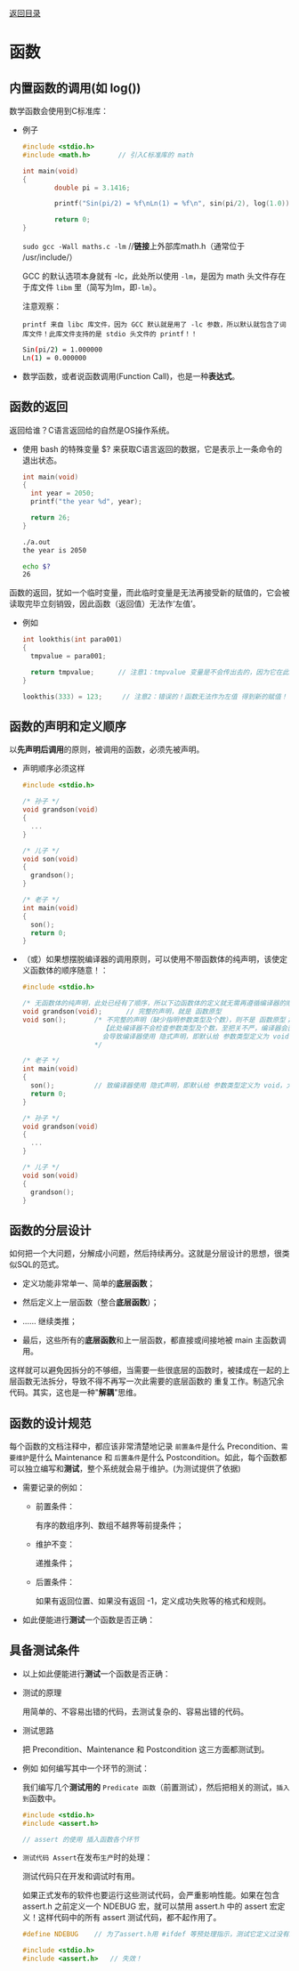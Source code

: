 [返回目录](/README.md)

函数
===========================


内置函数的调用(如 log())
----------

数学函数会使用到C标准库：

  - 例子

    ```c
    #include <stdio.h>
    #include <math.h>       // 引入C标准库的 math

    int main(void)
    {
            double pi = 3.1416;

            printf("Sin(pi/2) = %f\nLn(1) = %f\n", sin(pi/2), log(1.0));

            return 0;
    }
    ```

    `sudo gcc -Wall maths.c -lm`        //**链接**上外部库math.h（通常位于 /usr/include/）

    GCC 的默认选项本身就有 -lc，此处所以使用 `-lm`，是因为 math 头文件存在于库文件 `libm` 里（简写为lm，即`-lm`）。

      注意观察：

        printf 来自 libc 库文件，因为 GCC 默认就是用了 -lc 参数，所以默认就包含了词库文件！此库文件支持的是 stdio 头文件的 printf！！

    ```bash
    Sin(pi/2) = 1.000000
    Ln(1) = 0.000000
    ```

  - 数学函数，或者说函数调用(Function Call)，也是一种**表达式**。


函数的返回
----------

返回给谁？C语言返回给的自然是OS操作系统。

  - 使用 bash 的特殊变量 $? 来获取C语言返回的数据，它是表示上一条命令的退出状态。

    `````C
    int main(void)
    {
      int year = 2050;
      printf("the year %d", year);

      return 26;
    }
    `````

    ```bash
    ./a.out
    the year is 2050

    echo $?
    26
    ```

函数的返回，犹如一个临时变量，而此临时变量是无法再接受新的赋值的，它会被读取完毕立刻销毁，因此函数（返回值）无法作‘左值’。

  - 例如

    ```c
    int lookthis(int para001)
    {
      tmpvalue = para001;

      return tmpvalue;      // 注意1：tmpvalue 变量是不会传出去的，因为它在此函数内部，被读取完后立刻被销毁！
    }

    lookthis(333) = 123;     // 注意2：错误的！函数无法作为左值 得到新的赋值！
    ````


函数的声明和定义顺序
----------

以**先声明后调用**的原则，被调用的函数，必须先被声明。

  - 声明顺序必须这样

    `````c
    #include <stdio.h>

    /* 孙子 */
    void grandson(void)
    {
      ...
    }

    /* 儿子 */
    void son(void)
    {
      grandson();
    }

    /* 老子 */
    int main(void)
    {
      son();
      return 0;
    }
    `````

  - （或）如果想摆脱编译器的调用原则，可以使用不带函数体的纯声明，该使定义函数体的顺序随意！：

    `````c
    #include <stdio.h>

    /* 无函数体的纯声明，此处已经有了顺序，所以下边函数体的定义就无需再遵循编译器的顺序了。其实就是顺序在此处已定！ */
    void grandson(void);      // 完整的声明，就是 函数原型
    void son();       /* 不完整的声明（缺少指明参数类型及个数），则不是 函数原型；
                        【此处编译器不会检查参数类型及个数，至把关不严，编译器会直接通过】；
                        会导致编译器使用 隐式声明，即默认给 参数类型定义为 void，大概了解即可
                      */

    /* 老子 */
    int main(void)
    {
      son();          // 致编译器使用 隐式声明，即默认给 参数类型定义为 void，大概了解即可
      return 0;
    }

    /* 孙子 */
    void grandson(void)
    {
      ...
    }

    /* 儿子 */
    void son(void)
    {
      grandson();
    }
    `````

函数的分层设计
----------

如何把一个大问题，分解成小问题，然后持续再分。这就是分层设计的思想，很类似SQL的范式。

  - 定义功能非常单一、简单的**底层函数**；

  - 然后定义上一层函数（整合**底层函数**）；

  - …… 继续类推；

  - 最后，这些所有的**底层函数**和上一层函数，都直接或间接地被 main 主函数调用。

这样就可以避免因拆分的不够细，当需要一些很底层的函数时，被揉成在一起的上层函数无法拆分，导致不得不再写一次此需要的底层函数的 重复工作。制造冗余代码。其实，这也是一种"**解耦**"思维。

函数的设计规范
----------

每个函数的文档注释中，都应该非常清楚地记录 `前置条件`是什么 Precondition、`需要维护`是什么 Maintenance 和 `后置条件`是什么 Postcondition。如此，每个函数都可以独立编写和**测试**，整个系统就会易于维护。(为测试提供了依据)

- 需要记录的例如：

  - 前置条件：

    有序的数组序列、数组不越界等前提条件；

  - 维护不变：

    递推条件；

  - 后置条件：

    如果有返回位置、如果没有返回 -1，定义成功失败等的格式和规则。

- 如此便能进行**测试**一个函数是否正确：


具备测试条件
----------

  - 以上如此便能进行**测试**一个函数是否正确：

  - 测试的原理

    用简单的、不容易出错的代码，去测试复杂的、容易出错的代码。

  - 测试思路

    把 Precondition、Maintenance 和 Postcondition 这三方面都测试到。

  - 例如 如何编写其中一个环节的测试：

    我们编写几个**测试用的** `Predicate 函数`（前置测试），然后把相关的测试，`插入到`函数中。

      ```c
      #include <stdio.h>
      #include <assert.h>

      // assert 的使用 插入函数各个环节
      ```

  - `测试代码 Assert`在发布`生产`时的处理：

    测试代码只在开发和调试时有用。

    如果正式发布的软件也要运行这些测试代码，会严重影响性能。如果在包含 assert.h 之前定义一个 NDEBUG 宏，就可以禁用 assert.h 中的 assert 宏定义！这样代码中的所有 assert 测试代码，都不起作用了。

      ```c
      #define NDEBUG    // 为了assert.h用 #ifdef 等预处理指示，测试它定义过没有。而不是像一般常量的define那样为了做替换。所以定义成什么值都无所谓，一般NDEBUG定义成空就足够了

      #include <stdio.h>
      #include <assert.h>   // 失效！
      ```
